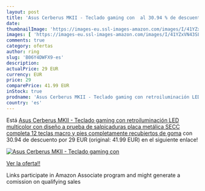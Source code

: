 ```yaml
---
layout: post
title: 'Asus Cerberus MKII - Teclado gaming con  al 30.94 % de descuento'
date: 
thumbnailImage: 'https://images-eu.ssl-images-amazon.com/images/I/41YZxVN43SL._SL200_.jpg'
images: [ 'https://images-eu.ssl-images-amazon.com/images/I/41YZxVN43SL._SL200_.jpg' ]
comments: true
category: ofertas
author: ring
slug: 'B06Y4DWFX9-es'
description:
actualPrice: 29 EUR
currency: EUR
price: 29
comparePrice: 41.99 EUR
inStock: true
prodname: 'Asus Cerberus MKII - Teclado gaming con retroiluminación LED multicolor con diseño a prueba de salpicaduras  placa metálica SECC completa  12 teclas macro y pies completamente recubiertos de goma'
country: 'es'
---
```


Está [Asus Cerberus MKII - Teclado gaming con retroiluminación LED multicolor con diseño a prueba de salpicaduras  placa metálica SECC completa  12 teclas macro y pies completamente recubiertos de goma](https://www.amazon.es/dp/B06Y4DWFX9/?tag=tolees-21) con 30.94 de descuento por 29 EUR (original: 41.99 EUR) en el siguiente enlace!

[![Asus Cerberus MKII - Teclado gaming con ](https://images-eu.ssl-images-amazon.com/images/I/41YZxVN43SL._SL200_.jpg)](https://www.amazon.es/dp/B06Y4DWFX9/?tag=tolees-21)

[Ver la oferta!!](https://www.amazon.es/dp/B06Y4DWFX9/?tag=tolees-21)

Links participate in Amazon Associate program and might generate a comission on qualifying sales


